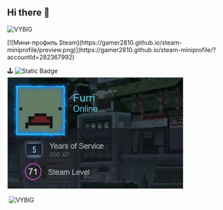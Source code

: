 ## Hi there 👋
<p align="left"> <img src="https://komarev.com/ghpvc/?username=VYBIG&label=Profile%20views&color=0e75b6&style=flat" alt="VYBIG" /> </p>
[![Мини-профиль Steam](https://gamer2810.github.io/steam-miniprofile/preview.png)](https://gamer2810.github.io/steam-miniprofile/?accountId=282367992)

🕹️ ![Static Badge](https://img.shields.io/badge/my_steam-profile-black?link=https%3A%2F%2Fsteamcommunity.com%2Fid%2FVY_BIG%2F) 
![Preview GIF](preview.gif)
<!--
**VYBIG/VYBIG** is a ✨ _special_ ✨ repository because its `README.md` (this file) appears on your GitHub profile.
Here are some ideas to get you started:
- 🔭 I’m currently working on ...
- 🌱 I’m currently learning ...
- 👯 I’m looking to collaborate on ...
- 🤔 I’m looking for help with ...
- 💬 Ask me about ...
- 📫 How to reach me: ...
- 😄 Pronouns: ...
- ⚡ Fun fact: ...
-->

<p>&nbsp;<img align="center" src="https://github-readme-stats.vercel.app/api?username=VYBIG&show_icons=true&locale=en" alt="VYBIG" /></p>
